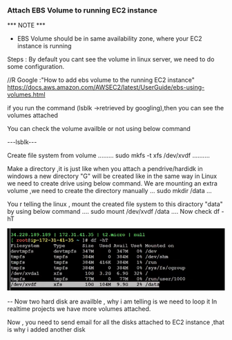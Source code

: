 ### Attach EBS Volume to running EC2 instance

*** NOTE ***

* EBS Volume should be in same availability zone, where your EC2 instance is running 

Steps :
By default you cant see the volume in linux server, we need to do some configuration.

//R Google :"How to add ebs  volume to the running EC2 instance"
https://docs.aws.amazon.com/AWSEC2/latest/UserGuide/ebs-using-volumes.html

if you run the command (lsblk ->retrieved by googling),then you can see the volumes attached

You can check the volume availble or not using below command

---lsblk---

Create file system from volume
.........
sudo mkfs -t xfs /dev/xvdf
..........

Make a directory ,it is just like when you attach a pendrive/hardidk in windows a new directory "G" will be created like in the same way in Linux we need to create drive using below command.
We are mounting an extra volume ,we need to create the directory manually
...
sudo mkdir /data
...


You r telling the linux , mount the created file system to this diractory "data" by using below command
....
sudo mount /dev/xvdf /data
....
Now check df -hT

![Alt text](image.png)

--
Now two hard disk are availble , why i am telling is we need to loop it
In realtime projects we have more volumes attached.

Now , you need to send email for all the disks attached to EC2 instance ,that is why i added another disk